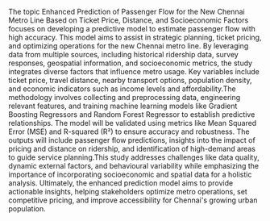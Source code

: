 The topic Enhanced Prediction of Passenger Flow for the New Chennai Metro Line Based on Ticket Price, Distance, 
and Socioeconomic Factors focuses on developing a predictive model to estimate passenger flow with high accuracy. 
This model aims to assist in strategic planning, ticket pricing, and optimizing operations for the new Chennai metro line.
By leveraging data from multiple sources, including historical ridership data, survey responses, geospatial information, and socioeconomic metrics, 
the study integrates diverse factors that influence metro usage. Key variables include ticket price, travel distance, nearby transport options, population density, 
and economic indicators such as income levels and affordability.The methodology involves collecting and preprocessing data, engineering relevant features, 
and training machine learning models like Gradient Boosting Regressors and Random Forest Regressor to establish predictive relationships. 
The model will be validated using metrics like Mean Squared Error (MSE) and R-squared (R²) to ensure accuracy and robustness. 
The outputs will include passenger flow predictions, insights into the impact of pricing and distance on ridership, 
and identification of high-demand areas to guide service planning.This study addresses challenges like data quality, 
dynamic external factors, and behavioural variability while emphasizing the importance of incorporating socioeconomic
and spatial data for a holistic analysis. Ultimately, the enhanced prediction model aims to provide actionable insights, 
helping stakeholders optimize metro operations, set competitive pricing, and improve accessibility for Chennai's growing urban population.
